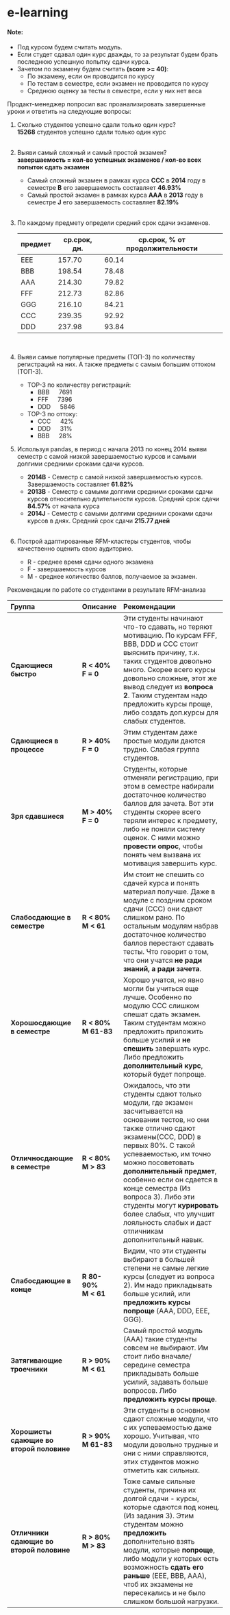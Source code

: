 # e-learning

#### Note:

* Под курсом будем считать модуль. 
* Если студет сдавал один курс дважды, то за результат будем брать последнюю успешную попытку сдачи курса.
* Зачетом по экзамену будем считать **(score >= 40)**:
    * По экзамену, если он проводится по курсу
    * По тестам в семестре, если экзамен не проводится по курсу
    * Среднюю оценку за тесты в семестре, если у них нет веса


Продакт-менеджер попросил вас проанализировать завершенные уроки и ответить на следующие вопросы:

1. Сколько студентов успешно сдали только один курс?
<br>**15268** студентов успешно сдали только один курс<br><br>

2. Выяви самый сложный и самый простой экзамен?
<br>**завершаемость = кол-во успешных экзаменов / кол-во всех попыток сдать экзамен**
   * Самый сложный экзамен в рамках курса **CCC** в **2014** году в семестре **B** его завершаемость составляет **46.93%**
   * Самый простой экзамен в рамках курса **AAA** в **2013** году в семестре **J** его завершаемость составляет **82.19%**<br><br>

3. По каждому предмету определи средний срок сдачи экзаменов.

    | предмет | ср.срок, дн. | 	ср.срок, % от продолжительности |
    |---------|--------------|----------------------------------|
    | 	EEE    | 	157.70      | 	60.14                           |
    | 	BBB    | 	198.54      | 	78.48                           |
    | 	AAA    | 	214.30      | 	79.82                           |
    | 	FFF    | 	212.73      | 	82.86                           |
    | 	GGG    | 	216.10      | 	84.21                           |
    | 	CCC    | 	239.35      | 	92.92                           |
    | 	DDD    | 	237.98      | 	93.84                           |
<br>

4. Выяви самые популярные предметы (ТОП-3) по количеству регистраций на них. А также предметы с самым большим оттоком (ТОП-3).
   * TOP-3 по количеству регистраций:
     * BBB &emsp; 7691 
     * FFF &emsp; 7396 
     * DDD &emsp; 5846
   * TOP-3 по оттоку:
     * CCC	&emsp; 42%
     * DDD	&emsp; 31%
     * BBB	&emsp; 28%



5. Используя pandas, в период с начала 2013 по конец 2014 выяви семестр с самой низкой завершаемостью курсов и самыми долгими средними сроками сдачи курсов. 
    * **2014B** - Семестр с самой низкой завершаемостью курсов. Завершаемость составляет **61.82%**
    * **2013B** - Семестр с самыми долгими средними сроками сдачи курсов относительно длительности курсов. 
   Средний срок сдачи **84.57%** от начала курса
    * **2014J** - Семестр с самыми долгими средними сроками сдачи курсов в днях. 
   Средний срок сдачи **215.77 дней**
<br><br>
6. Построй адаптированные RFM-кластеры студентов, чтобы качественно оценить свою аудиторию.
   * R - среднее время сдачи одного экзамена
   * F - завершаемость курсов
   * M - среднее количество баллов, получаемое за экзамен.

Рекомендации по работе со студентами в результате RFM-анализа

| Группа                                   | Описание               | Рекомендации                                                                                                                                                                                                                                                                                                                                                                                                                     |
|:-----------------------------------------|:-----------------------|:---------------------------------------------------------------------------------------------------------------------------------------------------------------------------------------------------------------------------------------------------------------------------------------------------------------------------------------------------------------------------------------------------------------------------------|
| **Сдающиеся быстро**                     | **R < 40%<br>F = 0**   | Эти студенты начинают что-то сдавать, но теряют мотивацию. По курсам FFF, BBB, DDD и CCC стоит выяснить причину, т.к. таких студентов довольно много. Скорее всего курсы довольно сложные, этот же вывод следует из **вопроса 2**. Таким студентам надо предложить курсы проще, либо создать доп.курсы для слабых студентов.                                                                                                     |
| **Сдающиеся в процессе**                 | **R > 40%<br>F = 0**   | Этим студентам даже простые модули даются трудно. Слабая группа студентов.                                                                                                                                                                                                                                                                                                                                                       |
| **Зря сдавшиеся**                        | **M > 40%<br>F = 0**   | Студенты, которые отменяли регистрацию, при этом в семестре набирали достаточное количество баллов для зачета. Вот эти студенты скорее всего теряли интерес к предмету, либо не поняли систему оценок. С ними можно **провести опрос**, чтобы понять чем вызвана их мотивация завершить курс.                                                                                                                                    |
| **Слабосдающие в семестре**              | **R < 80%<br>M < 61**  | Им стоит не спешить со сдачей курса и понять материал получше. Даже в модуле с поздним сроком сдачи (CCC) они сдают слишком рано. По остальным модулям набрав достаточное количество баллов перестают сдавать тесты. Что говорит о том, что они учатся **не ради знаний, а ради зачета**.                                                                                                                                        |
| **Хорошосдающие в семестре**             | **R < 80%<br>M 61-83** | Хорошо учатся, но явно могли бы учиться еще лучше. Особенно по модулю CCC слишком спешат сдать экзамен. Таким студентам можно предложить приложить больше усилий и **не спешить** завершать курс. Либо предложить **дополнительный курс**, который будет попроще.                                                                                                                                                                |
| **Отличносдающие в семестре**            | **R < 80%<br>M > 83**  | Ожидалось, что эти студенты сдают только модули, где экзамен засчитывается на основании тестов, но они также отлично сдают экзамены(CCC, DDD) в первых 80%. С такой успеваемостью, им точно можно посоветовать **дополнительный предмет**, особенно если он сдается в конце семестра (Из вопроса 3). Либо эти студенты могут **курировать** более слабых, что улучшит лояльность слабых и даст отличникам дополнительный навык.  |
| **Слабосдающие в конце**                 | **R 80-90%<br>M < 61** | Видим, что эти студенты выбирают в большей степени не самые легкие курсы (следует из вопроса 2). Им надо прикладывать больше усилий, или **предложить курсы попроще** (AAA, DDD, EEE, GGG).                                                                                                                                                                                                                                      |
| **Затягивающие троечники**               | **R > 90%<br>M < 61**  | Cамый простой модуль (ААА) такие студенты совсем не выбирают. Им стоит либо вначале/середине семестра прикладывать больше усилий, задавать больше вопросов. Либо **предложить курсы проще**.                                                                                                                                                                                                                                     |
| **Хорошисты сдающие во второй половине** | **R > 90%<br>M 61-83** | Эти студенты в основном сдают сложные модули, что с их успеваемостью даже хорошо. Учитывая, что модули довольно трудные и они с ними справляются, этих студентов можно отметить как сильных.                                                                                                                                                                                                                                     |
| **Отличники сдающие во второй половине** | **R > 80%<br>M > 83**  | Тоже самые сильные студенты, причина их долгой сдачи - курсы, которые сдаются под конец. (Из задания 3). Этим студентам можно **предложить** дополнительно взять модули, которые **попроще**, либо модули у которых есть возможность **сдать его раньше** (EEE, BBB, AAA), чтоб их экзамены не пересекались и не было слишком большой нагрузки.                                                                                  |